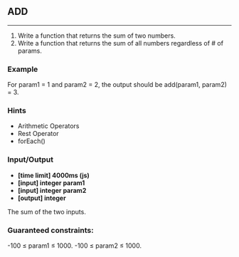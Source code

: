## ADD

---
1. Write a function that returns the sum of two numbers.
2. Write a function that returns the sum of all numbers regardless of # of params.

### Example

For param1 = 1 and param2 = 2, the output should be
add(param1, param2) = 3.

### Hints
-   Arithmetic Operators
-   Rest Operator
-   forEach()

### Input/Output

- **[time limit] 4000ms (js)**
- **[input] integer param1**
- **[input] integer param2**
- **[output] integer**

The sum of the two inputs.

### Guaranteed constraints:

-100 ≤ param1 ≤ 1000.
-100 ≤ param2 ≤ 1000.

